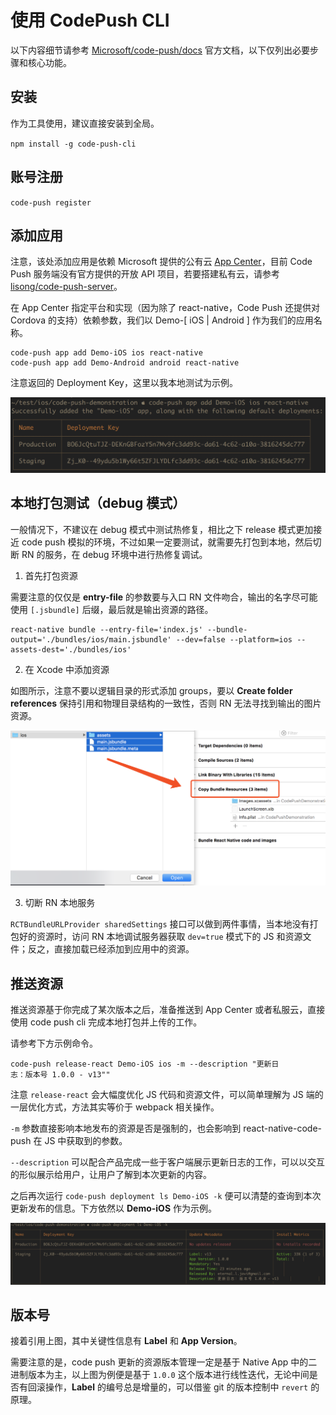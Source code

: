 # 使用 CodePush CLI

以下内容细节请参考 [Microsoft/code-push/docs](https://microsoft.github.io/code-push/docs/getting-started.html) 官方文档，以下仅列出必要步骤和核心功能。

## 安装

作为工具使用，建议直接安装到全局。

`npm install -g code-push-cli`

## 账号注册

`code-push register`

## 添加应用

注意，该处添加应用是依赖 Microsoft 提供的公有云 [App Center](https://appcenter.ms)，目前 Code Push 服务端没有官方提供的开放 API 项目，若要搭建私有云，请参考 [lisong/code-push-server](https://github.com/lisong/code-push-server)。

在 App Center 指定平台和实现（因为除了 react-native，Code Push 还提供对 Cordova 的支持）依赖参数，我们以 Demo-[ iOS | Android ] 作为我们的应用名称。

```
code-push app add Demo-iOS ios react-native
code-push app add Demo-Android android react-native
```

注意返回的 Deployment Key，这里以我本地测试为示例。

![code-push-add-app](./images/code-push-add-app.png.png)

## 本地打包测试（debug 模式）

一般情况下，不建议在 debug 模式中测试热修复，相比之下 release 模式更加接近 code push 模拟的环境，不过如果一定要测试，就需要先打包到本地，然后切断 RN 的服务，在 debug 环境中进行热修复调试。

1. 首先打包资源

  需要注意的仅仅是 __entry-file__ 的参数要与入口 RN 文件吻合，输出的名字尽可能使用 `[.jsbundle]` 后缀，最后就是输出资源的路径。

  ```
  react-native bundle --entry-file='index.js' --bundle-output='./bundles/ios/main.jsbundle' --dev=false --platform=ios --assets-dest='./bundles/ios'
  ```

2. 在 Xcode 中添加资源

  如图所示，注意不要以逻辑目录的形式添加 groups，要以 __Create folder references__ 保持引用和物理目录结构的一致性，否则 RN 无法寻找到输出的图片资源。

  ![local-debug](./images/local-debug.png)

3. 切断 RN 本地服务

  `RCTBundleURLProvider sharedSettings` 接口可以做到两件事情，当本地没有打包好的资源时，访问 RN 本地调试服务器获取 `dev=true` 模式下的 JS 和资源文件；反之，直接加载已经添加到应用中的资源。

## 推送资源

推送资源基于你完成了某次版本之后，准备推送到 App Center 或者私服云，直接使用 code push cli 完成本地打包并上传的工作。

请参考下方示例命令。

```
code-push release-react Demo-iOS ios -m --description "更新日
志：版本号 1.0.0 - v13""
```

注意 `release-react` 会大幅度优化 JS 代码和资源文件，可以简单理解为 JS 端的一层优化方式，方法其实等价于 webpack 相关操作。

`-m` 参数直接影响本地发布的资源是否是强制的，也会影响到 react-native-code-push 在 JS 中获取到的参数。

`--description` 可以配合产品完成一些于客户端展示更新日志的工作，可以以交互的形似展示给用户，让用户了解到本次更新的内容。

之后再次运行 `code-push deployment ls Demo-iOS -k` 便可以清楚的查询到本次更新发布的信息。下方依然以 __Demo-iOS__ 作为示例。

![code-push-ls](./images/code-push-ls.png)

## 版本号

接着引用上图，其中关键性信息有 __Label__ 和 __App Version__。

需要注意的是，code push 更新的资源版本管理一定是基于 Native App 中的二进制版本为主，以上图为例便是基于 `1.0.0` 这个版本进行线性迭代，无论中间是否有回滚操作，__Label__ 的编号总是增量的，可以借鉴 git 的版本控制中 `revert` 的原理。